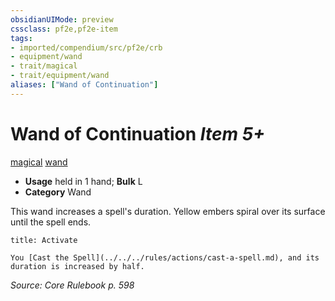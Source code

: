 ```yaml
---
obsidianUIMode: preview
cssclass: pf2e,pf2e-item
tags:
- imported/compendium/src/pf2e/crb
- equipment/wand
- trait/magical
- trait/equipment/wand
aliases: ["Wand of Continuation"]
---
```

# Wand of Continuation *Item 5+*  
[magical](magical.md)  [wand](wand.md)  

- **Usage** held in 1 hand; **Bulk** L
- **Category** Wand

This wand increases a spell's duration. Yellow embers spiral over its surface until the spell ends.

```ad-embed-ability
title: Activate

You [Cast the Spell](../../../rules/actions/cast-a-spell.md), and its duration is increased by half.
```

*Source: Core Rulebook p. 598*
